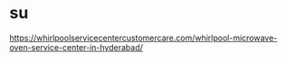 # su
https://whirlpoolservicecentercustomercare.com/whirlpool-microwave-oven-service-center-in-hyderabad/
